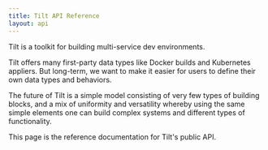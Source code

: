 ```yaml
---
title: Tilt API Reference
layout: api
---
```


Tilt is a toolkit for building multi-service dev environments.

Tilt offers many first-party data types like Docker builds and Kubernetes
appliers. But long-term, we want to make it easier for users to define their own
data types and behaviors.

The future of Tilt is a simple model consisting of very few types of
building blocks, and a mix of uniformity and versatility whereby using the same
simple elements one can build complex systems and different types of
functionality.

This page is the reference documentation for Tilt's public API.

